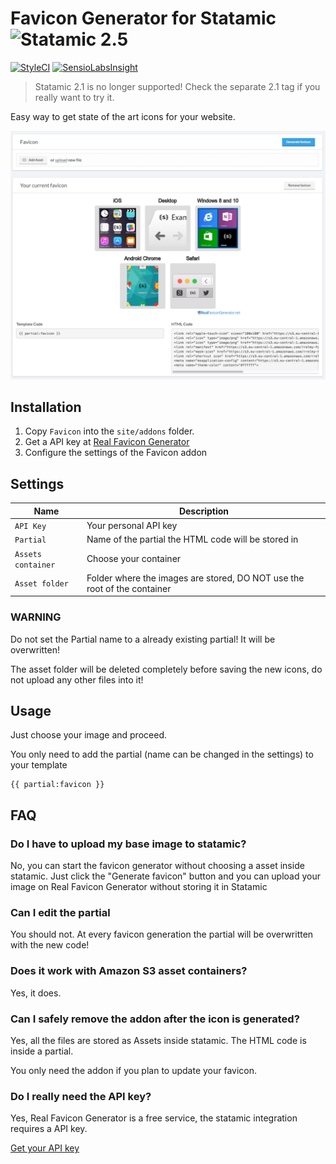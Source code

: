 # Favicon Generator for Statamic ![Statamic 2.5](https://img.shields.io/badge/statamic-2.5-blue.svg?style=flat-square)

[![StyleCI](https://styleci.io/repos/82310063/shield?branch=master)](https://styleci.io/repos/82310063)
[![SensioLabsInsight](https://insight.sensiolabs.com/projects/226e583a-ef44-46b4-ab09-298ef6804e8b/mini.png)](https://insight.sensiolabs.com/projects/226e583a-ef44-46b4-ab09-298ef6804e8b)

> Statamic 2.1 is no longer supported! Check the separate 2.1 tag if you really want to try it. 

Easy way to get state of the art icons for your website.

![Favicon generator addon](./screenshot.png)

## Installation
1. Copy `Favicon` into the `site/addons` folder.
2. Get a API key at [Real Favicon Generator](https://realfavicongenerator.net/api/#register_key)
3. Configure the settings of the Favicon addon

## Settings
| Name               | Description                                                              |
| ------------------ | ------------------------------------------------------------------------ |
| `API Key`          | Your personal API key                                                    |
| `Partial`          | Name of the partial the HTML code will be stored in                      |
| `Assets container` | Choose your container                                                    |
| `Asset folder`     | Folder where the images are stored, DO NOT use the root of the container |

### WARNING
Do not set the Partial name to a already existing partial! It will be overwritten!

The asset folder will be deleted completely before saving the new icons, do not upload any other files into it!

## Usage
Just choose your image and proceed.

You only need to add the partial (name can be changed in the settings) to your template

```
{{ partial:favicon }}
```

## FAQ

### Do I have to upload my base image to statamic?
No, you can start the favicon generator without choosing a asset inside statamic.
Just click the "Generate favicon" button and you can upload your image on Real Favicon Generator without storing it in Statamic

### Can I edit the partial
You should not.
At every favicon generation the partial will be overwritten with the new code!

### Does it work with Amazon S3 asset containers?
Yes, it does.

### Can I safely remove the addon after the icon is generated?
Yes, all  the files are stored as Assets inside statamic. The HTML code is inside a partial.

You only need the addon if you plan to update your favicon.

### Do I really need the API key?
Yes, Real Favicon Generator is a free service, the statamic integration requires a API key.

[Get your API key](https://realfavicongenerator.net/api/#register_key)
